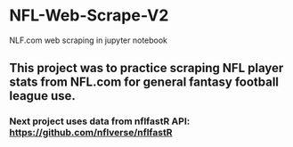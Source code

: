 # NFL-Web-Scrape-V2
NLF.com web scraping in jupyter notebook

## This project was to practice scraping NFL player stats from NFL.com for general fantasy football league use.
### Next project uses data from nflfastR API: https://github.com/nflverse/nflfastR
